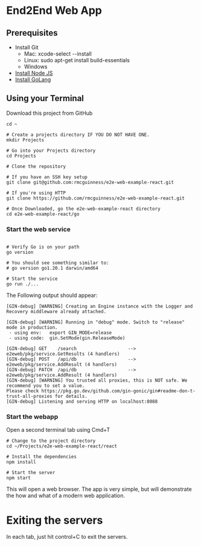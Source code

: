 # End2End Web App

## Prerequisites

* Install Git
  * Mac: xcode-select --install
  * Linux: sudo apt-get install build-essentials
  * Windows
* [Install Node JS](https://nodejs.org/en/)
* [Install GoLang](https://go.dev/dl/)

## Using your Terminal

Download this project from GitHub
```shell
cd ~

# Create a projects directory IF YOU DO NOT HAVE ONE.
mkdir Projects

# Go into your Projects directory
cd Projects

# Clone the repository

# If you have an SSH key setup
git clone git@github.com:rmcguinness/e2e-web-example-react.git

# If you're using HTTP
git clone https://github.com/rmcguinness/e2e-web-example-react.git

# Once Downloaded, go the e2e-web-example-react directory
cd e2e-web-example-react/go
```

### Start the web service
```shell

# Verify Go is on your path
go version 

# You should see something similar to:
# go version go1.20.1 darwin/amd64

# Start the service
go run ./...
```

The Following output should appear:
```shell
[GIN-debug] [WARNING] Creating an Engine instance with the Logger and Recovery middleware already attached.

[GIN-debug] [WARNING] Running in "debug" mode. Switch to "release" mode in production.
 - using env:	export GIN_MODE=release
 - using code:	gin.SetMode(gin.ReleaseMode)

[GIN-debug] GET    /search                   --> e2eweb/pkg/service.GetResults (4 handlers)
[GIN-debug] POST   /api/db                   --> e2eweb/pkg/service.AddResult (4 handlers)
[GIN-debug] PATCH  /api/db                   --> e2eweb/pkg/service.AddResult (4 handlers)
[GIN-debug] [WARNING] You trusted all proxies, this is NOT safe. We recommend you to set a value.
Please check https://pkg.go.dev/github.com/gin-gonic/gin#readme-don-t-trust-all-proxies for details.
[GIN-debug] Listening and serving HTTP on localhost:8088
```

### Start the webapp
Open a second terminal tab using Cmd+T

```shell
# Change to the project directory
cd ~/Projects/e2e-web-example-react/react

# Install the dependencies
npm install

# Start the server
npm start
```

This will open a web browser. The app is very simple, but will demonstrate the how and what of a modern web application.

# Exiting the servers

In each tab, just hit control+C to exit the servers.